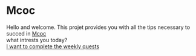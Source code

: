 # Mcoc
Hello and welcome. This projet provides you with all the tips necessary to succed in [Mcoc][mcoc_ps]  
what intrests you today?  
[I want to complete the weekly quests][wquests]

[mcoc_ps]: https://play.google.com/store/apps/details?id=com.kabam.marvelbattle&hl=en_US&gl=US
[wquests]: https://spiralultimate.github.io/mcoc/wquestscount.html
